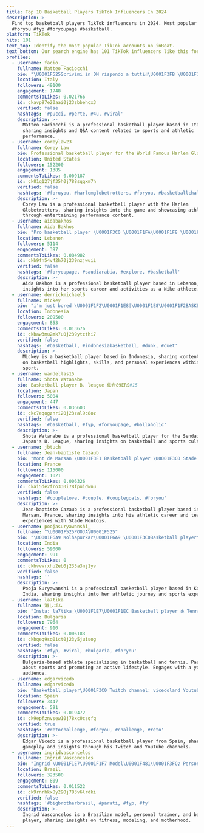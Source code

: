 ```yaml
---
title: Top 10 Basketball Players TikTok Influencers In 2024
description: >-
  Find top basketball players TikTok influencers in 2024. Most popular hashtags:
  #foryou #fyp #foryoupage #basketball.
platform: TikTok
hits: 101
text_top: Identify the most popular TikTok accounts on inBeat.
text_bottom: Our search engine has 101 TikTok influencers like this for you to pitch.
profiles:
  - username: facio._
    fullname: Matteo Faciocchi
    bio: "\U0001F525Scrivimi in DM rispondo a tutti☝\U0001F3FB \U0001F3C0Basketball player \U0001F68050k? ❓Q/A\U0001F447\U0001F3FB"
    location: Italy
    followers: 49100
    engagement: 1748
    commentsToLikes: 0.021766
    id: ckavp97e20aai0j23zbbehcx3
    verified: false
    hashtags: '#pucci, #perte, #4u, #viral'
    description: >-
      Matteo Faciocchi is a professional basketball player based in Italy,
      sharing insights and Q&A content related to sports and athletic
      performance.
  - username: coreylaw23
    fullname: Corey Law
    bio: Professional basketball player for the World Famous Harlem Globetrotters.
    location: United States
    followers: 152200
    engagement: 1385
    commentsToLikes: 0.009187
    id: ck81q127jf35h0j788sqqxm7h
    verified: false
    hashtags: '#foruyou, #harlemglobetrotters, #foryou, #basketballchallenge'
    description: >-
      Corey Law is a professional basketball player with the Harlem
      Globetrotters, sharing insights into the game and showcasing athleticism
      through entertaining performance content.
  - username: aidabakhos
    fullname: Aida Bakhos
    bio: "Pro basketball player \U0001F3C0 \U0001F1FA\U0001F1F8 \U0001F1F1\U0001F1E7 Nike Athlete IG aidabakhos"
    location: Lebanon
    followers: 5114
    engagement: 397
    commentsToLikes: 0.084982
    id: ckb9fn54v42h70j239nzjwuii
    verified: false
    hashtags: '#foryoupage, #saudiarabia, #explore, #basketball'
    description: >-
      Aida Bakhos is a professional basketball player based in Lebanon, sharing
      insights into her sports career and activities as a Nike athlete.
  - username: derrickmichael6
    fullname: Mickey
    bio: "i'm just bored \U0001F1F2\U0001F1E8|\U0001F1E8\U0001F1F2BASKETBALL PLAYER #1 Follow @derrickmichael_☝\U0001F3FD☝\U0001F3FD"
    location: Indonesia
    followers: 209500
    engagement: 853
    commentsToLikes: 0.013676
    id: ckbaw3mu2mk7u0j239ytcthi7
    verified: false
    hashtags: '#basketball, #indonesiabasketball, #dunk, #duet'
    description: >-
      Mickey is a basketball player based in Indonesia, sharing content focused
      on basketball highlights, skills, and personal experiences within the
      sport.
  - username: wardellas15
    fullname: Shota Watanabe
    bio: Basketball player B. league 仙台89ERS#15
    location: Japan
    followers: 5004
    engagement: 447
    commentsToLikes: 0.036603
    id: ckc7eqogznri20j23zal9c8oz
    verified: false
    hashtags: '#basketball, #fyp, #foryoupage, #ballaholic'
    description: >-
      Shota Watanabe is a professional basketball player for the Sendai 89ERS in
      Japan's B. League, sharing insights on basketball and sports culture.
  - username: jbtuch
    fullname: Jean-baptiste Cazaub
    bio: "Mont de Marsan \U0001F3E1 Basketball player \U0001F3C0 Stade montois ⚡️ Insta : jbcazaubon"
    location: France
    followers: 115000
    engagement: 1021
    commentsToLikes: 0.006326
    id: ckai5de2fro330i78fpuidwnu
    verified: false
    hashtags: '#couplelove, #couple, #couplegoals, #foryou'
    description: >-
      Jean-baptiste Cazaub is a professional basketball player based in Mont de
      Marsan, France, sharing insights into his athletic career and team
      experiences with Stade Montois.
  - username: poojasuryawanshi_
    fullname: "\U0001F525POOJA\U0001F525"
    bio: "\U0001F6A9 Kolhapurkar\U0001F6A9 \U0001F3C0Basketball player\U0001F3C0"
    location: India
    followers: 59000
    engagement: 991
    commentsToLikes: 0
    id: ckbvvwrxhu2eb0j235a3nj1yv
    verified: false
    hashtags: ''
    description: >-
      Pooja Suryawanshi is a professional basketball player based in Kolhapur,
      India, sharing insights into her athletic journey and sports expertise.
  - username: la7tika
    fullname: 消しゴム
    bio: "Insta:_la7tika_\U0001F1E7\U0001F1EC Basketball player ⛹️ Tennis player\U0001F3BE 14yearsold/Mamba4life"
    location: Bulgaria
    followers: 7964
    engagement: 910
    commentsToLikes: 0.006183
    id: ckbqeq9sq0ict0j23y5juisog
    verified: false
    hashtags: '#fyp, #viral, #bulgaria, #foryou'
    description: >-
      Bulgaria-based athlete specializing in basketball and tennis. Passionate
      about sports and promoting an active lifestyle. Engages with a youthful
      audience.
  - username: edgarvicedo
    fullname: edgarvicedo
    bio: "Basketball player\U0001F3C0 Twitch channel: vicedoland Youtube: edgarvicedo"
    location: Spain
    followers: 3447
    engagement: 591
    commentsToLikes: 0.019472
    id: ck9epfznvsew10j78xc0csqfq
    verified: true
    hashtags: '#retochallenge, #foryou, #challenge, #reto'
    description: >-
      Edgar Vicedo is a professional basketball player from Spain, sharing
      gameplay and insights through his Twitch and YouTube channels.
  - username: ingridvasconcelos
    fullname: Ingrid Vasconcelos
    bio: "Ingrid \U0001F1E7\U0001F1F7 Model\U0001F481\U0001F3FC‍♀️ Personal trainer\U0001F4AA\U0001F3FC Basketball player⛹\U0001F3FC‍♀️ Mom\U0001F469‍\U0001F466"
    location: Brazil
    followers: 323500
    engagement: 809
    commentsToLikes: 0.011522
    id: ck9rnrhkx8y290j783v6lrdki
    verified: false
    hashtags: '#bigbrotherbrasil, #parati, #fyp, #fy'
    description: >-
      Ingrid Vasconcelos is a Brazilian model, personal trainer, and basketball
      player, sharing insights on fitness, modeling, and motherhood.
---
```


